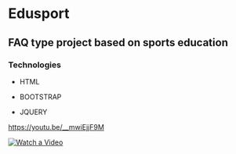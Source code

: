 # Edusport
## FAQ type project based on sports education
### Technologies

*  HTML

*  BOOTSTRAP

*  JQUERY


https://youtu.be/__mwiEjjF9M

[![Watch a Video](https://user-images.githubusercontent.com/71994720/205920507-5e841c73-e131-4a0e-bf18-75c93a0c3fb6.png)](https://youtu.be/__mwiEjjF9M)
